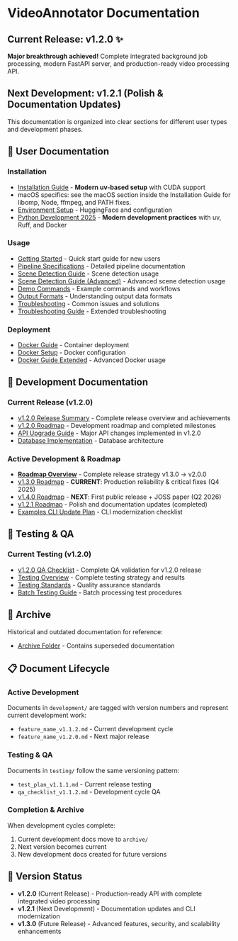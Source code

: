 # VideoAnnotator Documentation

## Current Release: v1.2.0 ✨
**Major breakthrough achieved!** Complete integrated background job processing, modern FastAPI server, and production-ready video processing API.

## Next Development: v1.2.1 (Polish & Documentation Updates)

This documentation is organized into clear sections for different user types and development phases.

## 📖 User Documentation

### Installation
- [Installation Guide](installation/INSTALLATION.md) - **Modern uv-based setup** with CUDA support  
- macOS specifics: see the macOS section inside the Installation Guide for libomp, Node, ffmpeg, and PATH fixes.
- [Environment Setup](installation/ENVIRONMENT_SETUP.md) - HuggingFace and configuration  
- [Python Development 2025](installation/PythonDev2025.md) - **Modern development practices** with uv, Ruff, and Docker

### Usage  
- [Getting Started](usage/GETTING_STARTED.md) - Quick start guide for new users
- [Pipeline Specifications](usage/pipeline_specs.md) - Detailed pipeline documentation
- [Scene Detection Guide](usage/scene_detection.md) - Scene detection usage
- [Scene Detection Guide (Advanced)](usage/scene_detection_guide.md) - Advanced scene detection usage
- [Demo Commands](usage/demo_commands.md) - Example commands and workflows
- [Output Formats](usage/output_formats.md) - Understanding output data formats  
- [Troubleshooting](usage/troubleshooting.md) - Common issues and solutions
- [Troubleshooting Guide](usage/troubleshooting_guide.md) - Extended troubleshooting

### Deployment
- [Docker Guide](deployment/docker.md) - Container deployment
- [Docker Setup](deployment/Docker.md) - Docker configuration
- [Docker Guide Extended](deployment/Docker_Guide.md) - Advanced Docker usage

## 🔧 Development Documentation

### Current Release (v1.2.0)
- [v1.2.0 Release Summary](development/v1.2.0_RELEASE_SUMMARY.md) - Complete release overview and achievements
- [v1.2.0 Roadmap](development/roadmap_v1.2.0.md) - Development roadmap and completed milestones
- [API Upgrade Guide](development/api_upgrade_v1.2.0.md) - Major API changes implemented in v1.2.0
- [Database Implementation](development/database_implementation_plan_v1.2.0.md) - Database architecture

### Active Development & Roadmap
- **[Roadmap Overview](development/roadmap_overview.md)** - Complete release strategy v1.3.0 → v2.0.0
- [v1.3.0 Roadmap](development/roadmap_v1.3.0.md) - **CURRENT**: Production reliability & critical fixes (Q4 2025)
- [v1.4.0 Roadmap](development/roadmap_v1.4.0.md) - **NEXT**: First public release + JOSS paper (Q2 2026)
- [v1.2.1 Roadmap](development/roadmap_v1.2.1.md) - Polish and documentation updates (completed)
- [Examples CLI Update Plan](development/EXAMPLES_CLI_UPDATE_CHECKLIST.md) - CLI modernization checklist

## 🧪 Testing & QA

### Current Testing (v1.2.0)
- [v1.2.0 QA Checklist](testing/qa_checklist_v1.2.0.md) - Complete QA validation for v1.2.0 release
- [Testing Overview](testing/testing_overview.md) - Complete testing strategy and results  
- [Testing Standards](testing/testing_standards.md) - Quality assurance standards
- [Batch Testing Guide](testing/batch_testing_guide.md) - Batch processing test procedures

## 📁 Archive

Historical and outdated documentation for reference:
- [Archive Folder](archive/) - Contains superseded documentation

## 📋 Document Lifecycle

### Active Development
Documents in `development/` are tagged with version numbers and represent current development work:
- `feature_name_v1.1.2.md` - Current development cycle
- `feature_name_v1.2.0.md` - Next major release

### Testing & QA  
Documents in `testing/` follow the same versioning pattern:
- `test_plan_v1.1.1.md` - Current release testing
- `qa_checklist_v1.1.2.md` - Development cycle QA

### Completion & Archive
When development cycles complete:
1. Current development docs move to `archive/`
2. Next version becomes current 
3. New development docs created for future versions

## 🔄 Version Status

- **v1.2.0** (Current Release) - Production-ready API with complete integrated video processing
- **v1.2.1** (Next Development) - Documentation updates and CLI modernization
- **v1.3.0** (Future Release) - Advanced features, security, and scalability enhancements